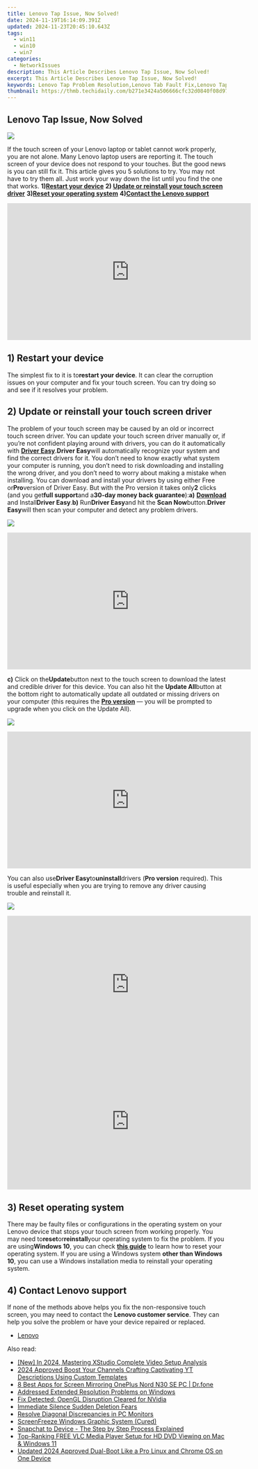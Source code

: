 ```yaml
---
title: Lenovo Tap Issue, Now Solved!
date: 2024-11-19T16:14:09.391Z
updated: 2024-11-23T20:45:10.643Z
tags:
  - win11
  - win10
  - win7
categories:
  - NetworkIssues
description: This Article Describes Lenovo Tap Issue, Now Solved!
excerpt: This Article Describes Lenovo Tap Issue, Now Solved!
keywords: Lenovo Tap Problem Resolution,Lenovo Tab Fault Fix,Lenovo Tap Malfunction Solution,Lenovo Tablet Touch Issue Repair,Lenovo SmartTab Glitch Remedy,Lenovo Tab Functionality Restoration,Lenovo Android Device Troubleshooting
thumbnail: https://thmb.techidaily.com/b271e3424a506666cfc32d0840f08d97d7b8b324df271cfd9aff178b05822fa5.jpg
---
```


## Lenovo Tap Issue, Now Solved

![](https://images.drivereasy.com/wp-content/uploads/2017/10/img_59dad8de1a27e.jpg)

If the touch screen of your Lenovo laptop or tablet cannot work properly, you are not alone. Many Lenovo laptop users are reporting it. The touch screen of your device does not respond to your touches. But the good news is you can still fix it. This article gives you 5 solutions to try. You may not have to try them all. Just work your way down the list until you find the one that works. **1)[Restart your device](#a)**   **2) [Update or reinstall your touch screen driver](#b)**   **3)[Reset your operating system](#c)**   **4)[Contact the Lenovo support](#d)**

<!-- affiliate ads begin -->
<iframe width="560" height="315" src="https://www.youtube.com/embed/qObsqoJB9LI?si=ppqxfXzP0UL4J6Tp&autoplay=1" title="YouTube video player" frameborder="0" allow="accelerometer; autoplay; clipboard-write; encrypted-media; gyroscope; picture-in-picture; web-share" referrerpolicy="strict-origin-when-cross-origin" allowfullscreen></iframe>
<!-- affiliate ads end -->

## 1) Restart your device

The simplest fix to it is to**restart your device**. It can clear the corruption issues on your computer and fix your touch screen. You can try doing so and see if it resolves your problem.

## 2) Update or reinstall your touch screen driver

The problem of your touch screen may be caused by an old or incorrect touch screen driver. You can update your touch screen driver manually or, if you’re not confident playing around with drivers, you can do it automatically with [**Driver Easy**](https://tools.techidaily.com/drivereasy/download/).**Driver Easy**will automatically recognize your system and find the correct drivers for it. You don’t need to know exactly what system your computer is running, you don’t need to risk downloading and installing the wrong driver, and you don’t need to worry about making a mistake when installing. You can download and install your drivers by using either Free or**Pro**version of Driver Easy. But with the Pro version it takes only**2** clicks (and you get**full support**and a**30-day money back guarantee**):**a)** [**Download**](https://tools.techidaily.com/drivereasy/download/) and Install**Driver Easy**.**b)** Run**Driver Easy**and hit the **Scan Now**button.**Driver Easy**will then scan your computer and detect any problem drivers.

![](https://images.drivereasy.com/wp-content/uploads/2017/07/img_59682e9883633.png)

<!-- affiliate ads begin -->
<iframe width="560" height="315" src="https://www.youtube.com/embed/KdpTAZ9zonQ?si=5Nd5SPW1axA7GPuB&autoplay=1" title="YouTube video player" frameborder="0" allow="accelerometer; autoplay; clipboard-write; encrypted-media; gyroscope; picture-in-picture; web-share" referrerpolicy="strict-origin-when-cross-origin" allowfullscreen></iframe>
<!-- affiliate ads end -->

**c)** Click on the**Update**button next to the touch screen to download the latest and credible driver for this device. You can also hit the **Update All**button at the bottom right to automatically update all outdated or missing drivers on your computer (this requires the **[Pro version](https://tools.techidaily.com/drivereasy/download/)**  — you will be prompted to upgrade when you click on the Update All).

![](https://images.drivereasy.com/wp-content/uploads/2017/07/img_5979a663c6152.jpg)

<!-- affiliate ads begin -->
<iframe width="560" height="315" src="https://www.youtube.com/embed/td3ojuzhloY?si=N_maQNiJWrJp7XZl&autoplay=1" title="YouTube video player" frameborder="0" allow="accelerometer; autoplay; clipboard-write; encrypted-media; gyroscope; picture-in-picture; web-share" referrerpolicy="strict-origin-when-cross-origin" allowfullscreen></iframe>
<!-- affiliate ads end -->

You can also use**Driver Easy**to**uninstall**drivers (**Pro version** required). This is useful especially when you are trying to remove any driver causing trouble and reinstall it.

![](https://images.drivereasy.com/wp-content/uploads/2017/07/img_5979a6ab021f5.jpg)

<!-- affiliate ads begin -->
<iframe width="560" height="315" src="https://www.youtube.com/embed/MTb4xHzeQEk?si=9Sqq-gFWnHc8x3_P&autoplay=1" title="YouTube video player" frameborder="0" allow="accelerometer; autoplay; clipboard-write; encrypted-media; gyroscope; picture-in-picture; web-share" referrerpolicy="strict-origin-when-cross-origin" allowfullscreen></iframe>
<!-- affiliate ads end -->

<!-- affiliate ads begin -->
<iframe width="560" height="315" src="https://www.youtube.com/embed/620kcQ7Dw7w?si=a5ussGs5HV7sG3hF&autoplay=1" title="YouTube video player" frameborder="0" allow="accelerometer; autoplay; clipboard-write; encrypted-media; gyroscope; picture-in-picture; web-share" referrerpolicy="strict-origin-when-cross-origin" allowfullscreen></iframe>
<!-- affiliate ads end -->

## 3) Reset operating system

There may be faulty files or configurations in the operating system on your Lenovo device that stops your touch screen from working properly. You may need to**reset**or**reinstall**your operating system to fix the problem. If you are using**Windows 10**, you can check [**this guide**](https://tools.techidaily.com/drivereasy/download/) to learn how to reset your operating system. If you are using a Windows system **other than Windows 10**, you can use a Windows installation media to reinstall your operating system.

## 4) Contact Lenovo support

If none of the methods above helps you fix the non-responsive touch screen, you may need to contact the **Lenovo customer service**. They can help you solve the problem or have your device repaired or replaced.

* [Lenovo](https://tools.techidaily.com/drivereasy/download/)

<ins class="adsbygoogle"
     style="display:block"
     data-ad-format="autorelaxed"
     data-ad-client="ca-pub-7571918770474297"
     data-ad-slot="1223367746"></ins>

<ins class="adsbygoogle"
     style="display:block"
     data-ad-client="ca-pub-7571918770474297"
     data-ad-slot="8358498916"
     data-ad-format="auto"
     data-full-width-responsive="true"></ins>

<span class="atpl-alsoreadstyle">Also read:</span>
<div><ul>
<li><a href="https://article-helps.techidaily.com/new-in-2024-mastering-xstudio-complete-video-setup-analysis/"><u>[New] In 2024, Mastering XStudio Complete Video Setup Analysis</u></a></li>
<li><a href="https://youtube-tips.techidaily.com/approved-boost-your-channels-crafting-captivating-yt-descriptions-using-custom-templates/"><u>2024 Approved Boost Your Channels Crafting Captivating YT Descriptions Using Custom Templates</u></a></li>
<li><a href="https://screen-mirror.techidaily.com/8-best-apps-for-screen-mirroring-oneplus-nord-n30-se-pc-drfone-by-drfone-android/"><u>8 Best Apps for Screen Mirroring OnePlus Nord N30 SE PC | Dr.fone</u></a></li>
<li><a href="https://network-issues.techidaily.com/addressed-extended-resolution-problems-on-windows/"><u>Addressed Extended Resolution Problems on Windows</u></a></li>
<li><a href="https://network-issues.techidaily.com/fix-detected-opengl-disruption-cleared-for-nvidia/"><u>Fix Detected: OpenGL Disruption Cleared for NVidia</u></a></li>
<li><a href="https://facebook-video-recording.techidaily.com/immediate-silence-sudden-deletion-fears/"><u>Immediate Silence Sudden Deletion Fears</u></a></li>
<li><a href="https://network-issues.techidaily.com/resolve-diagonal-discrepancies-in-pc-monitors/"><u>Resolve Diagonal Discrepancies in PC Monitors</u></a></li>
<li><a href="https://network-issues.techidaily.com/screenfreeze-windows-graphic-system-cured/"><u>ScreenFreeze Windows Graphic System (Cured)</u></a></li>
<li><a href="https://tiktok-video-recordings.techidaily.com/snapchat-to-device-the-step-by-step-process-explained/"><u>Snapchat to Device - The Step by Step Process Explained</u></a></li>
<li><a href="https://video-ai-editor.techidaily.com/top-ranking-free-vlc-media-player-setup-for-hd-dvd-viewing-on-mac-and-windows-11/"><u>Top-Ranking FREE VLC Media Player Setup for HD DVD Viewing on Mac & Windows 11</u></a></li>
<li><a href="https://ai-driven-video-production.techidaily.com/updated-2024-approved-dual-boot-like-a-pro-linux-and-chrome-os-on-one-device/"><u>Updated 2024 Approved Dual-Boot Like a Pro Linux and Chrome OS on One Device</u></a></li>
</ul></div>

